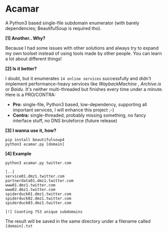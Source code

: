 # Acamar
A Python3 based single-file subdomain enumerator (with barely dependencies; BeautifulSoup is required tho). 

**[1] Another.. Why?**

Because I had some issues with other solutions and always try to expand my own toolset instead of using tools made by other people. You can learn a lot about different things!

**[2] Is it better?**

I doubt, but it enumerates `14 online services` successfully and didn't implement performance-heavy services like *WaybackMachine* , *Archive.is* or *Baidu*. It's neither multi-threaded but finishes every time under a minute. Here is a PRO/CONTRA:

- **Pro:** single-file, Python3 based, low-dependency, supporting all important services, I will enhance this project ;-)
- **Contra:** single-threaded, probably missing something, no fancy interface stuff, no DNS bruteforce (future release)

**[3] I wanna use it, how?**

```
pip install beautifulsoup4
python3 acamar.py [domain]
```

**[4] Example**

```
python3 acamar.py twitter.com

[..]
service01.dmz1.twitter.com
partnerdata01.dmz1.twitter.com
www01.dmz1.twitter.com
www02.dmz1.twitter.com
spiderduck01.dmz1.twitter.com
spiderduck02.dmz1.twitter.com
spiderduck03.dmz1.twitter.com

[!] Counting 753 unique subdomains
```
The result will be saved in the same directory under a filename called `[domain].txt`
